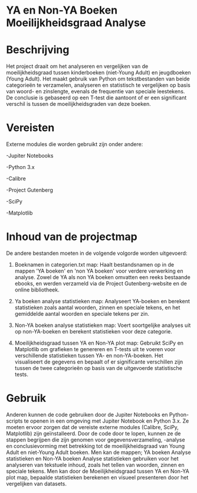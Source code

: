 # YA en Non-YA Boeken Moeilijkheidsgraad Analyse
# Beschrijving
Het project draait om het analyseren en vergelijken van de moeilijkheidsgraad tussen kinderboeken (niet-Young Adult) en jeugdboeken (Young Adult). Het maakt gebruik van Python om tekstbestanden van beide categorieën te verzamelen, analyseren en statistisch te vergelijken op basis van woord- en zinslengte, evenals de frequentie van speciale leestekens. De conclusie is gebaseerd op een T-test die aantoont of er een significant verschil is tussen de moeilijkheidsgraden van deze boeken.
# Vereisten
Externe modules die worden gebruikt zijn onder andere:

-Jupiter Notebooks

-Python 3.x

-Calibre

-Project Gutenberg

-SciPy

-Matplotlib
# Inhoud van de projectmap
De andere bestanden moeten in de volgende volgorde worden uitgevoerd:
1) Boeknamen in categorien.txt map: Haalt bestandsnamen op in de mappen 'YA boeken' en 'non YA boeken' voor verdere verwerking en analyse. Zowel de YA als non YA boeken omvatten een reeks bestaande ebooks, en werden verzameld via de Project Gutenberg-website en de online bibliotheek. 

2) Ya boeken analyse statistieken map: Analyseert YA-boeken en berekent statistieken zoals aantal woorden, zinnen en speciale tekens, en het gemiddelde aantal woorden en speciale tekens per zin.

3) Non-YA boeken analyse statistieken map: Voert soortgelijke analyses uit op non-YA-boeken en berekent statistieken voor deze categorie.

4) Moeilijkheidsgraad tussen YA en Non-YA plot map: Gebruikt SciPy en Matplotlib om grafieken te genereren en T-tests uit te voeren voor verschillende statistieken tussen YA- en non-YA-boeken. Het visualiseert de gegevens en bepaalt of er significante verschillen zijn tussen de twee categorieën op basis van de uitgevoerde statistische tests.
# Gebruik
Anderen kunnen de code gebruiken door de Jupiter Notebooks en Python-scripts te openen in een omgeving met Jupiter Notebook en Python 3.x. Ze moeten ervoor zorgen dat de vereiste externe modules (Calibre, SciPy, Matplotlib) zijn geïnstalleerd. Door de code door te lopen, kunnen ze de stappen begrijpen die zijn genomen voor gegevensverzameling, -analyse en conclusievorming met betrekking tot de moeilijkheidsgraad van Young Adult en niet-Young Adult boeken. Men kan de mappen; YA boeken Analyse statistieken en Non-YA boeken Analyse statistieken gebruiken voor het analyseren van tekstuele inhoud, zoals het tellen van woorden, zinnen en speciale tekens. Men kan door de Moeilijkheidsgraad tussen YA en Non-YA plot map, bepaalde statistieken berekenen en visueel presenteren door het vergelijken van datasets.

